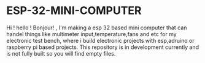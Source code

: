 # ESP-32-MINI-COMPUTER
Hi ! hello ! Bonjour! , I'm making a esp 32 based mini computer that can handel things like multimeter input,temperature,fans and etc for my electronic test bench, where i build electronic projects with  esp,adruino or raspberry pi based projects. This repository is in development currently and is not fully built so you will find empty files.

